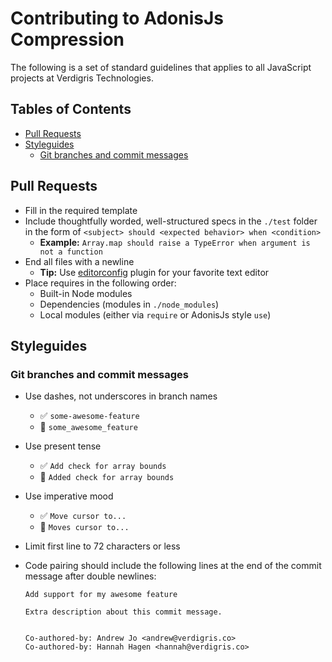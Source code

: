 # Contributing to AdonisJs Compression

The following is a set of standard guidelines that applies to all JavaScript
projects at Verdigris Technologies.

## Tables of Contents

* [Pull Requests](#pull-requests)
* [Styleguides](#styleguides)
  * [Git branches and commit messages](#git-branches-and-commit-messages)

## Pull Requests

* Fill in the required template
* Include thoughtfully worded, well-structured specs in the `./test` folder in
  the form of `<subject> should <expected behavior> when <condition>`
  * **Example:** `Array.map should raise a TypeError when argument is not a function`
* End all files with a newline
  * **Tip:** Use [editorconfig][editorconfig] plugin for your favorite text
    editor
* Place requires in the following order:
  * Built-in Node modules
  * Dependencies (modules in `./node_modules`)
  * Local modules (either via `require` or AdonisJs style `use`)

## Styleguides

### Git branches and commit messages

* Use dashes, not underscores in branch names
  * ✅ `some-awesome-feature`
  * 🚫 `some_awesome_feature`

* Use present tense
  * ✅ `Add check for array bounds`
  * 🚫 `Added check for array bounds`

* Use imperative mood
  * ✅ `Move cursor to...`
  * 🚫 `Moves cursor to...`

* Limit first line to 72 characters or less

* Code pairing should include the following lines at the end of the commit
  message after double newlines:

      Add support for my awesome feature

      Extra description about this commit message.


      Co-authored-by: Andrew Jo <andrew@verdigris.co>
      Co-authored-by: Hannah Hagen <hannah@verdigris.co>

[editorconfig]: https://editorconfig.org/
